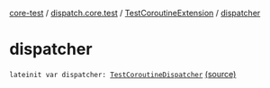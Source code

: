 [core-test](../../index.md) / [dispatch.core.test](../index.md) / [TestCoroutineExtension](index.md) / [dispatcher](./dispatcher.md)

# dispatcher

`lateinit var dispatcher: `[`TestCoroutineDispatcher`](https://kotlin.github.io/kotlinx.coroutines/kotlinx-coroutines-core/kotlinx.coroutines.test/-test-coroutine-dispatcher/index.html) [(source)](https://github.com/RBusarow/Dispatch/tree/master/core-test/src/main/java/dispatch/core/test/CoroutineTest.kt#L134)